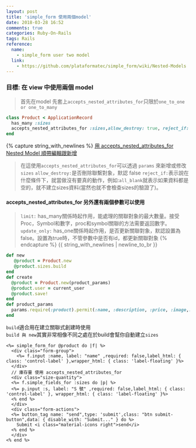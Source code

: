 ```yaml
---
layout: post
title: 'simple_form 使用兩個model'
date: 2018-03-28 16:52
comments: true
categories: Ruby-On-Rails
tags: Rails
reference:
  name:
    - simple_form user two model
  link:
    - https://github.com/plataformatec/simple_form/wiki/Nested-Models
---
```


### 目標: 在 view 中使用兩個 model
> 首先在model 先套上`accepts_nested_attributes_for`只限於`one_to_one or one_to_many`
```rb
class Product < ApplicationRecord
  has_many :sizes
  accepts_nested_attributes_for :sizes,allow_destroy: true, reject_if: :all_blank
end
```
{% capture string_with_newlines %}
[用 accepts_nested_attributes_for Nested Model 順帶編輯跟新增](https://ihower.tw/rails/restful-practices.html)
> 在這使用`accepts_nested_attributes_for`可以透過 `params` 來新增或修改 `sizes`
> `allow_destroy:`是否刪除聯繫對象，默認 false
> `reject_if:`表示說在什麼條件下，就當做沒有要真的動作，例如:`all_blank`就表示如果資料都是空的，就不建立sizes資料(當然也就不會檢查sizes的驗證了)。
#### accepts_nested_attributes_for 另外還有兩個參數可以使用
> `limit:` has_many關係時起作用，能處理的關聯對象的最大數量。接受Proc，Symbol和數字，proc和symbol關聯的方法需要返回數字。
> `update_only:` has_one關係時起作用，是否更新關聯對象，默認設置為false。設置為true時，不管參數中是否有id，都更新關聯對象
{% endcapture %}
{{ string_with_newlines | newline_to_br }}
```rb
def new
   @product = Product.new
   @product.sizes.build
end
def create
  @product = Product.new(product_params)
  @product.user = current_user
  @product.save!
end
def product_params
  params.require(:product).permit(:name, :description, :price, :image,:category_id, sizes_attributes: [:s,:m,:l])
end
```
`build`適合用在建立關聯式創建時使用<br>
`build 與 new`其實非常相像不同之處在於build會幫你自動建立`sizes`
```erb
<%= simple_form_for @product do |f| %>
  <div class="form-group">
    <%= f.input :name, label: "name" ,required: false,label_html: { class: 'control-label' },wrapper_html: { class: 'label-floating' }%>
  </div>
  // 庫存量 使用 accepts_nested_attributes_for
  <div class="size-quantity">
  <%= f.simple_fields_for :sizes do |p| %>
  <%= p.input :s, label: "S 號" ,required: false,label_html: { class: 'control-label' }, wrapper_html: { class: 'label-floating' }%>
  <% end %>
  </div>
  <div class="form-actions">
  <%= button_tag name: "send",type: 'submit',class: "btn submit-button",data: { disable_with: "Submit..." } do %>
    Submit <i class="material-icons right">send</i>
  <% end %>
  </div>
<% end %>
```